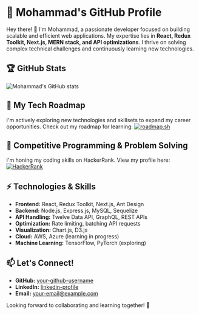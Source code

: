 # 🚀 Mohammad's GitHub Profile

Hey there! 👋 I'm Mohammad, a passionate developer focused on building scalable and efficient web applications. My expertise lies in **React, Redux Toolkit, Next.js, MERN stack, and API optimizations**. I thrive on solving complex technical challenges and continuously learning new technologies.

## 🏆 GitHub Stats

![Mohammad's GitHub stats](https://github-readme-stats.vercel.app/api?username=your-github-username&show_icons=true&theme=radical)

## 📍 My Tech Roadmap

I'm actively exploring new technologies and skillsets to expand my career opportunities. Check out my roadmap for learning:
[![roadmap.sh](https://roadmap.sh/card/wide/67fcd38daf6849cc456a09bb?variant=light)](https://roadmap.sh)

## 🎯 Competitive Programming & Problem Solving

I'm honing my coding skills on HackerRank. View my profile here:
[![HackerRank](https://img.shields.io/badge/My-HackerRank-green?style=flat-square&logo=hackerrank)](https://www.hackerrank.com/your-hackerrank-username)

## ⚡ Technologies & Skills

- **Frontend:** React, Redux Toolkit, Next.js, Ant Design
- **Backend:** Node.js, Express.js, MySQL, Sequelize
- **API Handling:** Twelve Data API, GraphQL, REST APIs
- **Optimization:** Rate limiting, batching API requests
- **Visualization:** Chart.js, D3.js
- **Cloud:** AWS, Azure (learning in progress)
- **Machine Learning:** TensorFlow, PyTorch (exploring)

## 📫 Let's Connect!

- **GitHub:** [your-github-username](https://github.com/your-github-username)
- **LinkedIn:** [linkedin-profile](https://www.linkedin.com/in/your-linkedin-profile)
- **Email:** your-email@example.com

Looking forward to collaborating and learning together! 🚀

